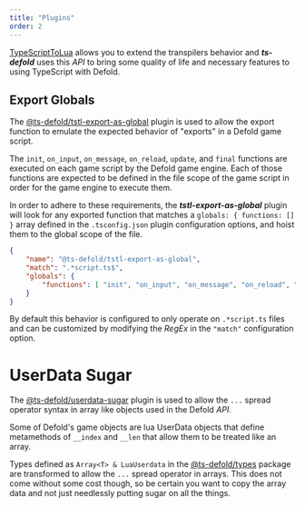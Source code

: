 ```yaml
---
title: "Plugins"
order: 2
---
```


[TypeScriptToLua](https://typescripttolua.github.io/docs/api/plugins) allows you to extend the transpilers behavior and ***ts-defold*** uses this _API_ to bring some quality of life and necessary features to using TypeScript with Defold.

## Export Globals

The [@ts-defold/tstl-export-as-global](https://github.com/ts-defold/tstl-export-as-global) 
plugin is used to allow the export function to emulate the expected behavior of 
"exports" in a Defold game script.

The `init`, `on_input`, `on_message`, `on_reload`, `update`, and `final` functions 
are executed on each game script by the Defold game engine. Each of those functions 
are expected to be defined in the file scope of the game script in order for the 
game engine to execute them.

In order to adhere to these requirements, the ***tstl-export-as-global*** plugin 
will look for any exported function that matches a `globals: { functions: [] }` array
defined in the `.tsconfig.json` plugin configuration options, and hoist them to the global
scope of the file.

```json
{
    "name": "@ts-defold/tstl-export-as-global",
    "match": ".*script.ts$",
    "globals": { 
        "functions": [ "init", "on_input", "on_message", "on_reload", "update", "final" ]
    }
}
```

By default this behavior is configured to only operate on `.*script.ts` files and 
can be customized by modifying the _RegEx_ in the `"match"` configuration option.

# UserData Sugar

The [@ts-defold/userdata-sugar](https://github.com/ts-defold/tstl-userdata-sugar) 
plugin is used to allow the `...` spread operator syntax in array like objects 
used in the Defold _API_.

Some of Defold's game objects are lua UserData objects that define metamethods of
 `__index` and `__len` that allow them to be treated like an array.  
 
 Types defined as `Array<T> & LuaUserdata` in the [@ts-defold/types](https://www.npmjs.com/package/@ts-defold/types?activeTab=readme) package 
 are transformed to allow the `...` spread operator in arrays. This does not come 
 without some cost though, so be certain you want to copy the array data and not 
 just needlessly putting sugar on all the things.
